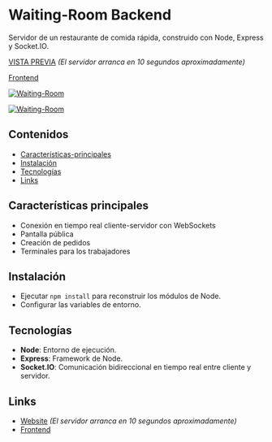 # Waiting-Room Backend

Servidor de un restaurante de comida rápida, construido con Node, Express y Socket.IO.

[VISTA PREVIA](https://waiting-room-carlosbarondev.herokuapp.com/) *(El servidor arranca en 10 segundos aproximadamente)*

[Frontend](https://github.com/carlosbarondev/waiting-room-frontend)

[![Waiting-Room](https://res.cloudinary.com/dyi0p8m1g/image/upload/v1650132341/waiting-room/public_qjzuxy.png)](https://waiting-room-carlosbarondev.herokuapp.com/)

[![Waiting-Room](https://res.cloudinary.com/dyi0p8m1g/image/upload/v1650132340/waiting-room/table_n8kf4b.png)](https://waiting-room-carlosbarondev.herokuapp.com/)

## Contenidos

- [Características-principales](#Características-principales)
- [Instalación](#Instalación)
- [Tecnologías](#Tecnologías)
- [Links](#Links)

## Características principales

* Conexión en tiempo real cliente-servidor con WebSockets
* Pantalla pública
* Creación de pedidos
* Terminales para los trabajadores

## Instalación

* Ejecutar `npm install` para reconstruir los módulos de Node.
* Configurar las variables de entorno.

## Tecnologías

* **Node**: Entorno de ejecución.
* **Express**: Framework de Node.
* **Socket.IO**: Comunicación bidireccional en tiempo real entre cliente y servidor.

## Links

* [Website](https://waiting-room-carlosbarondev.herokuapp.com/) *(El servidor arranca en 10 segundos aproximadamente)*
* [Frontend](https://github.com/carlosbarondev/waiting-room-frontend)